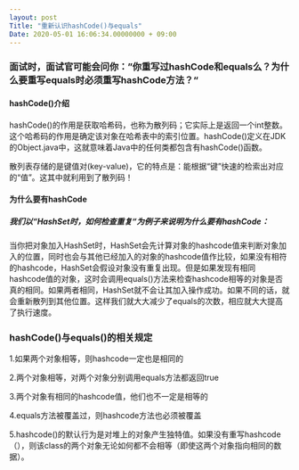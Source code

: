 ```yaml
---
layout: post
Title: "重新认识hashCode()与equals"
Date: 2020-05-01 16:06:34.00000000 + 09:00
---
```


### 面试时，面试官可能会问你：”你重写过hashCode和equals么？为什么要重写equals时必须重写hashCode方法？“



#### hashCode()介绍

hashCode()的作用是获取哈希码，也称为散列码；它实际上是返回一个int整数。这个哈希码的作用是确定该对象在哈希表中的索引位置。hashCode()定义在JDK的Object.java中，这就意味着Java中的任何类都包含有hashCode()函数。

散列表存储的是键值对(key-value)，它的特点是：能根据“键”快速的检索出对应的“值”。这其中就利用到了散列码！



#### 为什么要有hashCode

##### 我们以“HashSet时，如何检查重复“为例子来说明为什么要有hashCode：

当你把对象加入HashSet时，HashSet会先计算对象的hashcode值来判断对象加入的位置，同时也会与其他已经加入的对象的hashcode值作比较，如果没有相符的hashcode，HashSet会假设对象没有重复出现。但是如果发现有相同hashcode值的对象，这时会调用equals()方法来检查hashcode相等的对象是否真的相同。如果两者相同，HashSet就不会让其加入操作成功。如果不同的话，就会重新散列到其他位置。这样我们就大大减少了equals的次数，相应就大大提高了执行速度。

### hashCode()与equals()的相关规定

1.如果两个对象相等，则hashcode一定也是相同的

2.两个对象相等，对两个对象分别调用equals方法都返回true

3.两个对象有相同的hashcode值，他们也不一定是相等的

4.equals方法被覆盖过，则hashcode方法也必须被覆盖

5.hashcode()的默认行为是对堆上的对象产生独特值。如果没有重写hashcode（），则该class的两个对象无论如何都不会相等（即使这两个对象指向相同的数据）。